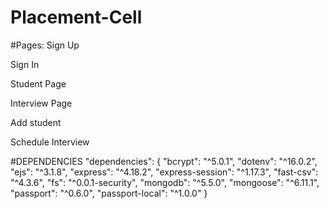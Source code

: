 # Placement-Cell
#Pages:
Sign Up

Sign In

Student Page

Interview Page

Add student 

Schedule Interview 

#DEPENDENCIES
"dependencies": {
		"bcrypt": "^5.0.1",
		"dotenv": "^16.0.2",
		"ejs": "^3.1.8",
		"express": "^4.18.2",
		"express-session": "^1.17.3",
		"fast-csv": "^4.3.6",
		"fs": "^0.0.1-security",
		"mongodb": "^5.5.0",
		"mongoose": "^6.11.1",
		"passport": "^0.6.0",
		"passport-local": "^1.0.0"
	}
